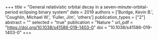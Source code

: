 +++
title = "General relativistic orbital decay in a seven-minute-orbital-period eclipsing binary system"
date = 2019
authors = ['Burdge, Kevin B.', 'Coughlin, Michael W.', 'Fuller, Jim', 'others']
publication_types = ["2"]
abstract = ""
selected = "true"
publication = "Nature "
url_pdf = "https://doi.org/10.1038/s41586-019-1403-0"
doi = "10.1038/s41586-019-1403-0"
+++

